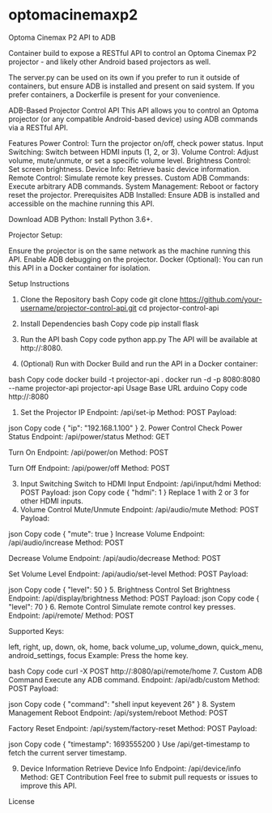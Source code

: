 # optomacinemaxp2
Optoma Cinemax P2 API to ADB

Container build to expose a RESTful API to control an Optoma Cinemax P2 projector - and likely other Android based projectors as well.

The server.py can be used on its own if you prefer to run it outside of containers, but ensure ADB is installed and present on said system. If you prefer containers, a Dockerfile is present for your convenience.


ADB-Based Projector Control API
This API allows you to control an Optoma projector (or any compatible Android-based device) using ADB commands via a RESTful API.

Features
Power Control: Turn the projector on/off, check power status.
Input Switching: Switch between HDMI inputs (1, 2, or 3).
Volume Control: Adjust volume, mute/unmute, or set a specific volume level.
Brightness Control: Set screen brightness.
Device Info: Retrieve basic device information.
Remote Control: Simulate remote key presses.
Custom ADB Commands: Execute arbitrary ADB commands.
System Management: Reboot or factory reset the projector.
Prerequisites
ADB Installed: Ensure ADB is installed and accessible on the machine running this API.

Download ADB
Python: Install Python 3.6+.

Projector Setup:

Ensure the projector is on the same network as the machine running this API.
Enable ADB debugging on the projector.
Docker (Optional): You can run this API in a Docker container for isolation.

Setup Instructions
1. Clone the Repository
bash
Copy code
git clone https://github.com/your-username/projector-control-api.git
cd projector-control-api
2. Install Dependencies
bash
Copy code
pip install flask
3. Run the API
bash
Copy code
python app.py
The API will be available at http://<your-server-ip>:8080.

4. (Optional) Run with Docker
Build and run the API in a Docker container:

bash
Copy code
docker build -t projector-api .
docker run -d -p 8080:8080 --name projector-api projector-api
Usage
Base URL
arduino
Copy code
http://<your-server-ip>:8080
1. Set the Projector IP
Endpoint: /api/set-ip
Method: POST
Payload:

json
Copy code
{
  "ip": "192.168.1.100"
}
2. Power Control
Check Power Status
Endpoint: /api/power/status
Method: GET

Turn On
Endpoint: /api/power/on
Method: POST

Turn Off
Endpoint: /api/power/off
Method: POST

3. Input Switching
Switch to HDMI Input
Endpoint: /api/input/hdmi
Method: POST
Payload:
json
Copy code
{
  "hdmi": 1
}
Replace 1 with 2 or 3 for other HDMI inputs.
4. Volume Control
Mute/Unmute
Endpoint: /api/audio/mute
Method: POST
Payload:

json
Copy code
{
  "mute": true
}
Increase Volume
Endpoint: /api/audio/increase
Method: POST

Decrease Volume
Endpoint: /api/audio/decrease
Method: POST

Set Volume Level
Endpoint: /api/audio/set-level
Method: POST
Payload:

json
Copy code
{
  "level": 50
}
5. Brightness Control
Set Brightness
Endpoint: /api/display/brightness
Method: POST
Payload:
json
Copy code
{
  "level": 70
}
6. Remote Control
Simulate remote control key presses.
Endpoint: /api/remote/<key>
Method: POST

Supported Keys:

left, right, up, down, ok, home, back
volume_up, volume_down, quick_menu, android_settings, focus
Example: Press the home key.

bash
Copy code
curl -X POST http://<your-server-ip>:8080/api/remote/home
7. Custom ADB Command
Execute any ADB command.
Endpoint: /api/adb/custom
Method: POST
Payload:

json
Copy code
{
  "command": "shell input keyevent 26"
}
8. System Management
Reboot
Endpoint: /api/system/reboot
Method: POST

Factory Reset
Endpoint: /api/system/factory-reset
Method: POST
Payload:

json
Copy code
{
  "timestamp": 1693555200
}
Use /api/get-timestamp to fetch the current server timestamp.

9. Device Information
Retrieve Device Info
Endpoint: /api/device/info
Method: GET
Contribution
Feel free to submit pull requests or issues to improve this API.

License

